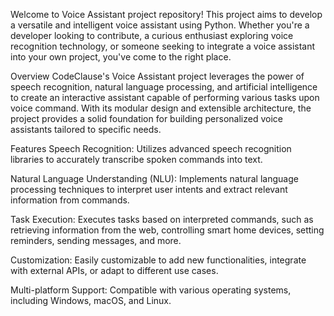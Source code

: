 Welcome to Voice Assistant project repository! This project aims to develop a versatile and intelligent voice assistant using Python. Whether you're a developer looking to contribute, a curious enthusiast exploring voice recognition technology, or someone seeking to integrate a voice assistant into your own project, you've come to the right place.

Overview
CodeClause's Voice Assistant project leverages the power of speech recognition, natural language processing, and artificial intelligence to create an interactive assistant capable of performing various tasks upon voice command. With its modular design and extensible architecture, the project provides a solid foundation for building personalized voice assistants tailored to specific needs.

Features
Speech Recognition: Utilizes advanced speech recognition libraries to accurately transcribe spoken commands into text.

Natural Language Understanding (NLU): Implements natural language processing techniques to interpret user intents and extract relevant information from commands.

Task Execution: Executes tasks based on interpreted commands, such as retrieving information from the web, controlling smart home devices, setting reminders, sending messages, and more.

Customization: Easily customizable to add new functionalities, integrate with external APIs, or adapt to different use cases.

Multi-platform Support: Compatible with various operating systems, including Windows, macOS, and Linux.
